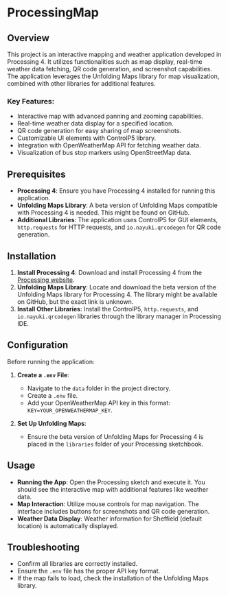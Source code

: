 # ProcessingMap
## Overview

This project is an interactive mapping and weather application developed in Processing 4. It utilizes functionalities such as map display, real-time weather data fetching, QR code generation, and screenshot capabilities. The application leverages the Unfolding Maps library for map visualization, combined with other libraries for additional features.

### Key Features:
- Interactive map with advanced panning and zooming capabilities.
- Real-time weather data display for a specified location.
- QR code generation for easy sharing of map screenshots.
- Customizable UI elements with ControlP5 library.
- Integration with OpenWeatherMap API for fetching weather data.
- Visualization of bus stop markers using OpenStreetMap data.

## Prerequisites

- **Processing 4**: Ensure you have Processing 4 installed for running this application.
- **Unfolding Maps Library**: A beta version of Unfolding Maps compatible with Processing 4 is needed. This might be found on GitHub.
- **Additional Libraries**: The application uses ControlP5 for GUI elements, `http.requests` for HTTP requests, and `io.nayuki.qrcodegen` for QR code generation.

## Installation

1. **Install Processing 4**: Download and install Processing 4 from the [Processing website](https://processing.org/download/).
2. **Unfolding Maps Library**: Locate and download the beta version of the Unfolding Maps library for Processing 4. The library might be available on GitHub, but the exact link is unknown.
3. **Install Other Libraries**: Install the ControlP5, `http.requests`, and `io.nayuki.qrcodegen` libraries through the library manager in Processing IDE.

## Configuration

Before running the application:

1. **Create a `.env` File**:
    - Navigate to the `data` folder in the project directory.
    - Create a `.env` file.
    - Add your OpenWeatherMap API key in this format: `KEY=YOUR_OPENWEATHERMAP_KEY`.

2. **Set Up Unfolding Maps**:
    - Ensure the beta version of Unfolding Maps for Processing 4 is placed in the `libraries` folder of your Processing sketchbook.

## Usage

- **Running the App**: Open the Processing sketch and execute it. You should see the interactive map with additional features like weather data.
- **Map Interaction**: Utilize mouse controls for map navigation. The interface includes buttons for screenshots and QR code generation.
- **Weather Data Display**: Weather information for Sheffield (default location) is automatically displayed.

## Troubleshooting

- Confirm all libraries are correctly installed.
- Ensure the `.env` file has the proper API key format.
- If the map fails to load, check the installation of the Unfolding Maps library.
